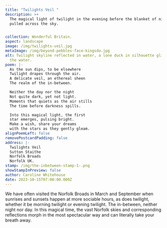 ```yaml
---
title: "Twilights Veil "
description: >+
  The magical light of twilight in the evening before the blanket of night is
  pulled across the sky.


collection: Wonderful Britain.
aspect: landscape
image: /img/twilights-veil.jpg
metaImage: /img/beyond-pebbles-face-kingsdo.jpg
alt: Twilight skyline reflected in water, a lone duck in silhouette glides over
  the water.
poem: |-
  As the sun dips, to be elsewhere
  Twilight drapes through the air.
  A delicate veil, an ethereal sheen
  The realm of the in-between.

  Neither the day nor the night
  Not quite dark, yet not light.
  Moments that quiets as the air stills
  The time before darkness spills.

  Into this magical light, the first
  star emerges, pulsing bright.
  Make a wish, share your dreams
  with the stars as they gently gleam.
alignPoemLeft: false
removePostcardPadding: false
address: |-
  Twilights Veil
  Sutton Staithe
  Norfolk Broads
  Norfolk UK.
stamp: /img/the-inbetween-stamp-1-.png
showStampInPreview: false
author: Caroline Whitehouse
date: 2023-10-15T07:00:00.000Z
---
```

We have often visited the Norfolk Broads in March and September when sunrises and sunsets happen at more sociable hours, as does twilight, whether it be morning twilight or evening twilight. The in-between, neither night nor day. In this magical time, the vast Norfolk skies and corresponding reflections morph in the most spectacular way and can literally take your breath away.